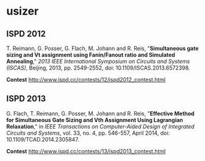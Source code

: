 # usizer

## ISPD 2012
T. Reimann, G. Posser, G. Flach, M. Johann and R. Reis, "**Simultaneous gate sizing and Vt assignment using Fanin/Fanout ratio and Simulated Annealing**," _2013 IEEE International Symposium on Circuits and Systems (ISCAS)_, Beijing, 2013, pp. 2549-2552, doi: 10.1109/ISCAS.2013.6572398.

**Contest**
http://www.ispd.cc/contests/12/ispd2012_contest.html

## ISPD 2013
G. Flach, T. Reimann, G. Posser, M. Johann and R. Reis, "**Effective Method for Simultaneous Gate Sizing and Vth Assignment Using Lagrangian Relaxation**," in _IEEE Transactions on Computer-Aided Design of Integrated Circuits and Systems_, vol. 33, no. 4, pp. 546-557, April 2014, doi: 10.1109/TCAD.2014.2305847.

**Contest**
http://www.ispd.cc/contests/13/ispd2013_contest.html

